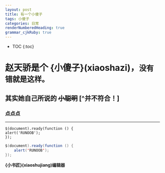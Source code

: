 ```yaml
---
layout: post
title: 有一个小傻子
tags: 小傻子
categories: 日常
renderNumberedHeading: true
grammar_cjkRuby: true
---
```


* TOC 
{:toc}

# 赵天骄是个 **{小傻子}(xiaoshazi)**，`没有错就是这样。`   

##  其实她自己所说的 ~~小聪明~~   [^并不符合！]


### 点点点

***



	$(document).ready(function () {
    alert('RUNOOB');
	});

```java
$(document).ready(function () {
    alert('RUNOOB');
});
```


**{小书匠}(xiaoshujiang)编辑器**